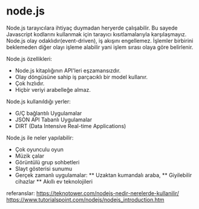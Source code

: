 # node.js

Node.js tarayıcılara ihtiyaç duymadan heryerde çalışabilir. Bu sayede Javascript kodlarını kullanmak için tarayıcı kısıtlamalarıyla karşılaşmayız.
Node.js olay odaklıdır(event-driven), iş akışını engellemez. İşlemler birbirini beklemeden diğer olayı işleme alabilir yani işlem sırası olaya göre belirlenir.

Node.js özellikleri:
* Node.js kitaplığının API'leri eşzamansızdır.
* Olay döngüsüne sahip iş parçacıklı bir model kullanır.
* Çok hızlıdır.
* Hiçbir veriyi arabelleğe almaz.

Node.js kullanıldığı yerler:
* G/Ç bağlantılı Uygulamalar
* JSON API Tabanlı Uygulamalar
* DIRT (Data Intensive Real-time Applications)

Node.js ile neler yapılabilir:
* Çok oyunculu oyun
* Müzik çalar
* Görüntülü grup sohbetleri
* Slayt gösterisi sunumu
* Gerçek zamanlı uygulamalar:
  ** Uzaktan kumandalı araba,
  ** Giyilebilir cihazlar
  ** Akıllı ev teknolojileri


referanslar:
https://teknotower.com/nodejs-nedir-nerelerde-kullanilir/
https://www.tutorialspoint.com/nodejs/nodejs_introduction.htm

